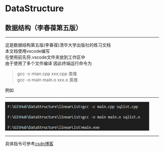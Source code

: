 # DataStructure

## 数据结构（李春葆第五版）

***

这是数据结构第五版(李春葆)清华大学出版社的练习文档  
本文档使用vscode编写  
在使用前先将.vscode文件夹放到工作区中  
由于使用了多个文件编译
因此终端运行命令为  

> gcc -c mian.cpp xxx.cpp 类推  
> gcc -o main main.o xxx.o 类推  

例如  
***  
![Aaron Swartz](https://raw.githubusercontent.com/YoonLimtse/DataStructure/master/RES/example.png)  
***  
具体指令可参考[csdn博客](https://blog.csdn.net/czg13548930186/article/details/78331692)  
